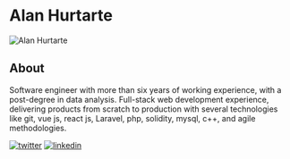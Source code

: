# Alan Hurtarte

![Alan Hurtarte](../images/authors/alan-hurtarte.png)

## About

Software engineer with more than six years of working experience, with a post-degree in data analysis.
Full-stack web development experience, delivering products from scratch to production with several
technologies like git, vue js, react js, Laravel, php, solidity, mysql, c++, and agile methodologies.

[![twitter](../images/networks/twitter-mini.png)](https://twitter.com/alanhurtarte)
[![linkedin](../images/networks/linkedin-mini.png)](https://www.linkedin.com/in/alanhurtarte)
